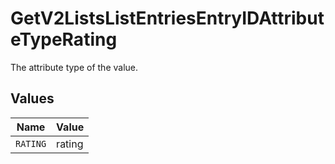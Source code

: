# GetV2ListsListEntriesEntryIDAttributeTypeRating

The attribute type of the value.


## Values

| Name     | Value    |
| -------- | -------- |
| `RATING` | rating   |